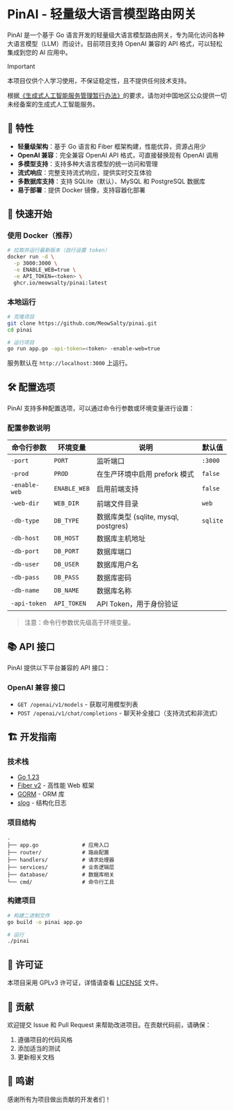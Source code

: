 # PinAI - 轻量级大语言模型路由网关

PinAI 是一个基于 Go 语言开发的轻量级大语言模型路由网关，专为简化访问各种大语言模型（LLM）而设计。目前项目支持 OpenAI 兼容的 API 格式，可以轻松集成到您的 AI 应用中。

> [!IMPORTANT]
>
> 本项目仅供个人学习使用，不保证稳定性，且不提供任何技术支持。
>
> 根据[《生成式人工智能服务管理暂行办法》](https://www.cac.gov.cn/2023-07/13/c_1690898327029107.htm)的要求，请勿对中国地区公众提供一切未经备案的生成式人工智能服务。

## 🌟 特性

- **轻量级架构**：基于 Go 语言和 Fiber 框架构建，性能优异，资源占用少
- **OpenAI 兼容**：完全兼容 OpenAI API 格式，可直接替换现有 OpenAI 调用
- **多模型支持**：支持多种大语言模型的统一访问和管理
- **流式响应**：完整支持流式响应，提供实时交互体验
- **多数据库支持**：支持 SQLite（默认）、MySQL 和 PostgreSQL 数据库
- **易于部署**：提供 Docker 镜像，支持容器化部署

## 🚀 快速开始

### 使用 Docker（推荐）

```bash
# 拉取并运行最新版本（自行设置 token）
docker run -d \
  -p 3000:3000 \
  -e ENABLE_WEB=true \
  -e API_TOKEN=<token> \
  ghcr.io/meowsalty/pinai:latest
```

### 本地运行

```bash
# 克隆项目
git clone https://github.com/MeowSalty/pinai.git
cd pinai

# 运行项目
go run app.go -api-token=<token> -enable-web=true
```

服务默认在 `http://localhost:3000` 上运行。

## 🛠️ 配置选项

PinAI 支持多种配置选项，可以通过命令行参数或环境变量进行设置：

### 配置参数说明

| 命令行参数    | 环境变量     | 说明                                 | 默认值   |
| ------------- | ------------ | ------------------------------------ | -------- |
| `-port`       | `PORT`       | 监听端口                             | `:3000`  |
| `-prod`       | `PROD`       | 在生产环境中启用 prefork 模式        | `false`  |
| `-enable-web` | `ENABLE_WEB` | 启用前端支持                         | `false`  |
| `-web-dir`    | `WEB_DIR`    | 前端文件目录                         | `web`    |
| `-db-type`    | `DB_TYPE`    | 数据库类型 (sqlite, mysql, postgres) | `sqlite` |
| `-db-host`    | `DB_HOST`    | 数据库主机地址                       |          |
| `-db-port`    | `DB_PORT`    | 数据库端口                           |          |
| `-db-user`    | `DB_USER`    | 数据库用户名                         |          |
| `-db-pass`    | `DB_PASS`    | 数据库密码                           |          |
| `-db-name`    | `DB_NAME`    | 数据库名称                           |          |
| `-api-token`  | `API_TOKEN`  | API Token，用于身份验证              |          |

> 注意：命令行参数优先级高于环境变量。

## 📚 API 接口

PinAI 提供以下平台兼容的 API 接口：

### OpenAI 兼容 接口

- `GET /openai/v1/models` - 获取可用模型列表
- `POST /openai/v1/chat/completions` - 聊天补全接口（支持流式和非流式）

## 🏗️ 开发指南

### 技术栈

- [Go 1.23](https://golang.org/)
- [Fiber v2](https://gofiber.io/) - 高性能 Web 框架
- [GORM](https://gorm.io/) - ORM 库
- [slog](https://pkg.go.dev/log/slog) - 结构化日志

### 项目结构

```text
.
├── app.go              # 应用入口
├── router/             # 路由配置
├── handlers/           # 请求处理器
├── services/           # 业务逻辑层
├── database/           # 数据库相关
└── cmd/                # 命令行工具
```

### 构建项目

```bash
# 构建二进制文件
go build -o pinai app.go

# 运行
./pinai
```

## 📄 许可证

本项目采用 GPLv3 许可证，详情请查看 [LICENSE](LICENSE) 文件。

## 🤝 贡献

欢迎提交 Issue 和 Pull Request 来帮助改进项目。在贡献代码前，请确保：

1. 遵循项目的代码风格
2. 添加适当的测试
3. 更新相关文档

## 🙏 鸣谢

感谢所有为项目做出贡献的开发者们！
